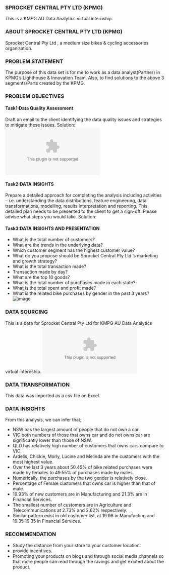 ### SPROCKET CENTRAL PTY LTD (KPMG)
This is a KMPG AU Data Analytics virtual internship.

### ABOUT SPROCKET CENTRAL PTY LTD (KPMG)
Sprocket Central Pty Ltd , a medium size bikes & cycling accessories organisation.

### PROBLEM STATEMENT
The purpose of this data set is for me to work as a data analyst(Partner) in KPMG’s Lighthouse & Innovation Team.
Also, to find solutions to the above 3 segments/Parts created by the KPMG.

### PROBLEM OBJECTIVES
#### Task1:Data Quality Assessment
Draft an email to the client identifying the data quality issues and strategies to mitigate these issues.
Solution:
![SPROCKETPT1.docx](https://github.com/myroyalgold/Sprocket_Central_Pty-KPMG-/files/11366105/SPROCKETPT1.docx)


#### Task2:DATA INSIGHTS
Prepare a detailed approach for completing the analysis including activities – i.e.
understanding the data distributions, feature engineering, data transformations,
modelling, results interpretation and reporting. This detailed plan needs to be presented
to the client to get a sign-off. Please advise what steps you would take.
Solution:

#### Task3:DATA INSIGHTS AND PRESENTATION
- What is the total number of customers?
- What are the trends in the underlying data?
- Which customer segment has the highest customer value?
- What do you propose should be Sprocket Central Pty Ltd ’s marketing and growth strategy?
- What is the total transaction made?
- Transaction made by day?
- What are the top 10 goods?
- What is the total number of purchases made in each state?
- What is the total spent and  profit made?
- What is the related bike purchases by gender in the past 3 years?
![image](https://user-images.githubusercontent.com/107118603/235479456-dcf70760-66ba-4a08-aea0-f8fa041df668.png)

### DATA SOURCING
This is a data for Sprocket Central Pty Ltd for KMPG AU Data Analytics virtual internship.
![KPMG_VI_New_raw_data_update_final (3).xlsx](https://github.com/myroyalgold/Sprocket_Central_Pty-KPMG-/files/11366160/KPMG_VI_New_raw_data_update_final.3.xlsx)

### DATA TRANSFORMATION
This data was imported as a csv file on Excel.

### DATA INSIGHTS
From this analysis, we can infer that;
- NSW has the largest amount of people that do not own a car.
- VIC both numbers of those that owns car and do not owns car are significantly lower than those of NSW.
- QLD has relatively high number of customers that owns cars compare to VIC.
- Ardelis, Chickie, Morly, Lucine and Melinda are the customers with the most highest value.
- Over the last 3 years about 50.45% of bike related purchases were made by females to 49.55% of purchases made by males.
-	Numerically, the purchases by the two gender is relatively close.
- Percentage of Female customers that owns car is higher than that of male.
-	19.93% of new customers are in Manufacturing and 21.3% are in Financial Services.
-	The smallest number of customers are in Agriculture and Telecommunications at 2.73% and 2.62% respectively.
-	Similar pattern exist in old customer list, at 19.98 in Manufacting and 19.35 19.35 in Financial Services.

### RECOMMENDATION 
- Study the distance from your store to your customer location.
- provide incentives.
- Promoting your products on blogs and through social media channels so that more people can read through the ravings and get excited about the product.
